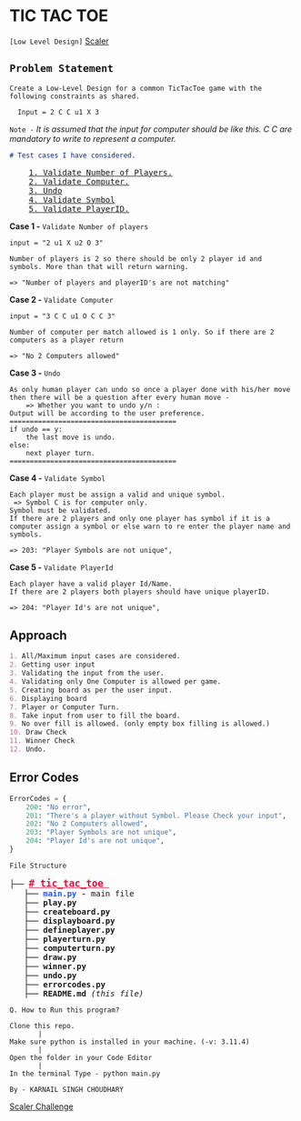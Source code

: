 # TIC TAC TOE

`[Low Level Design]` [Scaler]("https://github.com/scaleracademy/Skill-ShowDown-System-Design-Challenge")

## `Problem Statement`

    Create a Low-Level Design for a common TicTacToe game with the following constraints as shared.

```
  Input = 2 C C u1 X 3
```
`Note -` *It is assumed that the input for computer should be like this. C C are mandatory to write to represent a computer.* 

``` markdown
# Test cases I have considered.
```
<Pre>
    <a href="#case1">1. Validate Number of Players.</a>
    <a href="#case2">2. Validate Computer.</a>
    <a href="#case3">3. Undo</a>
    <a href="#case4">4. Validate Symbol</a>
    <a href="#case5">5. Validate PlayerID.</a>
</Pre>
<b id="case1">Case 1 -</b> `Validate Number of players`

    input = "2 u1 X u2 O 3"

    Number of players is 2 so there should be only 2 player id and symbols. More than that will return warning.

    => "Number of players and playerID's are not matching"  

<b id="case2">Case 2 -</b> `Validate Computer`

    input = "3 C C u1 O C C 3"

    Number of computer per match allowed is 1 only. So if there are 2 computers as a player return 
      
    => "No 2 Computers allowed"

<b id="case3">Case 3 -</b> `Undo`
    
    As only human player can undo so once a player done with his/her move then there will be a question after every human move - 
        => Whether you want to undo y/n : 
    Output will be according to the user preference.
    =========================================
    if undo == y:
        the last move is undo.
    else:
        next player turn.
    =========================================

<b id="case4">Case 4 -</b> `Validate Symbol`
    
    Each player must be assign a valid and unique symbol.
     => Symbol C is for computer only.
    Symbol must be validated. 
    If there are 2 players and only one player has symbol if it is a computer assign a symbol or else warn to re enter the player name and symbols.

    => 203: "Player Symbols are not unique",


<b id="case5">Case 5 -</b> `Validate PlayerId`
    
    Each player have a valid player Id/Name. 
    If there are 2 players both players should have unique playerID.
    
    => 204: "Player Id's are not unique",

## Approach

```markdown
1. All/Maximum input cases are considered.
2. Getting user input
3. Validating the input from the user.
4. Validating only One Computer is allowed per game.
5. Creating board as per the user input.
6. Displaying board
7. Player or Computer Turn.
8. Take input from user to fill the board.
9. No over fill is allowed. (only empty box filling is allowed.)
10. Draw Check
11. Winner Check
12. Undo.
```

## Error Codes
```py
ErrorCodes = {
    200: "No error",
    201: "There's a player without Symbol. Please Check your input",
    202: "No 2 Computers allowed",
    203: "Player Symbols are not unique",
    204: "Player Id's are not unique",
}
```

`File Structure`
<pre style="font-size: 14px" id="file">
├── <b style="font-size: 1.2em; color: crimson"><a style="color:inherit;" href="#file"># tic_tac_toe </a></b>
   ├── <b style="color: #25f;">main.py - </b>main file
   ├── <b>play.py</b>
   ├── <b>createboard.py</b>
   ├── <b>displayboard.py</b>
   ├── <b>defineplayer.py</b>
   ├── <b>playerturn.py</b>
   ├── <b>computerturn.py</b>
   ├── <b>draw.py</b>
   ├── <b>winner.py</b>
   ├── <b>undo.py</b>
   ├── <b>errorcodes.py</b>
   ├── <b>README.md</b> <i>(this file)</i>
</pre>

```
Q. How to Run this program?
```

    Clone this repo.
           |
    Make sure python is installed in your machine. (-v: 3.11.4)
           |
    Open the folder in your Code Editor
           |
    In the terminal Type - python main.py

`By - KARNAIL SINGH CHOUDHARY`

[Scaler Challenge]('https://github.com/scaleracademy/Skill-ShowDown-System-Design-Challenge')